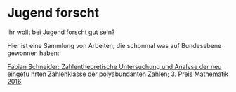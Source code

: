 # Jugend forscht

Ihr wollt bei Jugend forscht gut sein?

Hier ist eine Sammlung von Arbeiten, die schonmal was auf Bundesebene gewonnen haben:

[Fabian Schneider: Zahlentheoretische Untersuchung und Analyse der neu eingefu ̈hrten Zahlenklasse der polyabundanten Zahlen; 3. Preis Mathematik 2016](http://docs.fschneider.info/F_Schneider_5te_Prüfung.pdf)

